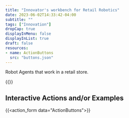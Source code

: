 ```yaml
---
title: "Innovator's workbench for Retail Robotics"
date: 2023-06-02T14:33:42-04:00
subtitle: ""
tags: ["Innovation"]
dropCap: true
displayInMenu: false
displayInList: true
draft: false
resources:
- name: ActionButtons
  src: "buttons.json"
---
```


Robot Agents that work in a retail store.

<param class="preview">
{{<action_form data="ActionButtons">}}

<!--more-->


Interactive Actions and/or Examples
---

{{<action_form data="ActionButtons">}}
